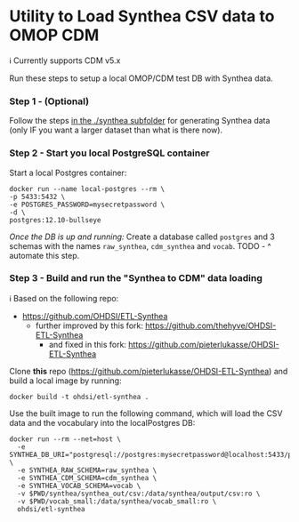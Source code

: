 # Utility to Load Synthea CSV data to OMOP CDM

:information_source: Currently supports CDM v5.x

Run these steps to setup a local OMOP/CDM test DB with Synthea data.

### Step 1 - (Optional)

Follow the steps [in the ./synthea subfolder](./synthea/) for generating Synthea data (only IF you want
a larger dataset than what is there now).
### Step 2 - Start you local PostgreSQL container

Start a local Postgres container:
```
docker run --name local-postgres --rm \
-p 5433:5432 \
-e POSTGRES_PASSWORD=mysecretpassword \
-d \
postgres:12.10-bullseye
```

*Once the DB is up and running:* Create a database called `postgres` and 3 schemas with the names `raw_synthea`, `cdm_synthea` and `vocab`.
TODO - ^ automate this step.

### Step 3 - Build and run the "Synthea to CDM" data loading

:information_source: Based on the following repo:
- https://github.com/OHDSI/ETL-Synthea
  - further improved by this fork: https://github.com/thehyve/OHDSI-ETL-Synthea
    - and fixed in this fork: https://github.com/pieterlukasse/OHDSI-ETL-Synthea


Clone **this** repo (https://github.com/pieterlukasse/OHDSI-ETL-Synthea) and build a local image by running:
```
docker build -t ohdsi/etl-synthea .
```

Use the built image to run the following command, which will load the CSV data and the vocabulary into 
the localPostgres DB:
```
docker run --rm --net=host \
  -e SYNTHEA_DB_URI="postgresql://postgres:mysecretpassword@localhost:5433/postgres" \
  -e SYNTHEA_RAW_SCHEMA=raw_synthea \
  -e SYNTHEA_CDM_SCHEMA=cdm_synthea \
  -e SYNTHEA_VOCAB_SCHEMA=vocab \
  -v $PWD/synthea/synthea_out/csv:/data/synthea/output/csv:ro \
  -v $PWD/vocab_small:/data/synthea/vocab_small:ro \
  ohdsi/etl-synthea
```
